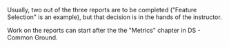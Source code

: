 Usually, two out of the three reports are to be completed ("Feature Selection" is an example), 
but that decision is in the hands of the instructor.

Work on the reports can start after the the "Metrics" chapter in DS - Common Ground.
